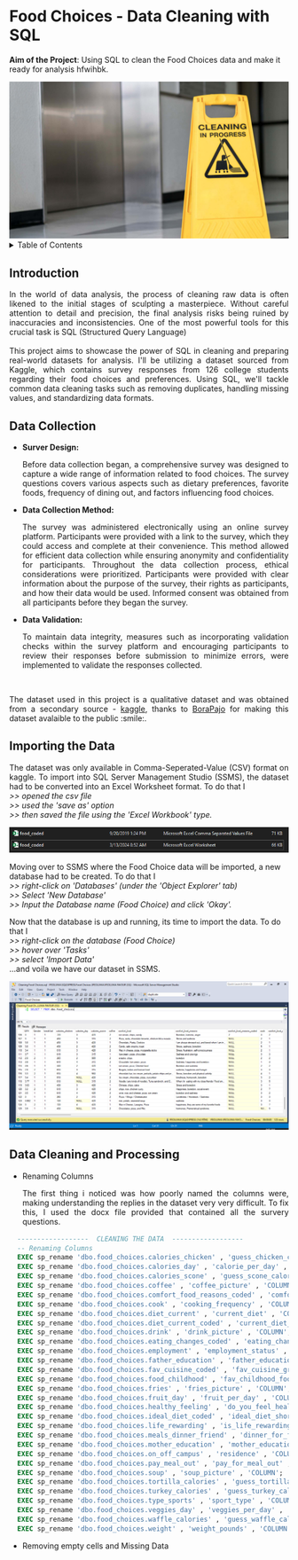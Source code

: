 # Food Choices - Data Cleaning with SQL
**Aim of the Project**: Using SQL to clean the Food Choices data and make it ready for analysis hfwihbk.
<br />
<div align="center">
  <a href="https://www.geotab.com/CMS-Media-production/Blog/NA/_2020/November/data-cleaning/blog_data_cleaning_hero_@2x.jpg">
    <img src="images/img00.jpg" >
  </a>
</div>

<!-- TABLE OF CONTENTS -->
<details>
  <summary>Table of Contents</summary>
  <ol>
    <li><a href="#introduction">Introduction</a></li>
    <li>
      <a href="#problem-statement">Problem Statement</a>
    </li>
    <li><a href="#skills-demonstrated">Skills Demonstrated</a></li>
    <li>
      <a href="#data-wrangling">Data Wrangling</a>
      <ul>
        <li><a href="#data-collection">Data Collection</a></li>
        <li><a href="#importing-the-data">Importing the Data</a></li>
        <li><a href="#data-cleaning-and-processing">Data Cleaning and Processing</a></li>
      </ul>
    </li>
    <li><a href="#contact-me">Contact Me</a></li>
  </ol>
</details>

## Introduction
<p align="justify">
  In the world of data analysis, the process of cleaning raw data is often likened to the initial stages of sculpting a masterpiece. Without careful attention to detail and precision,     the final analysis risks being ruined by inaccuracies and inconsistencies. One of the most powerful tools for this crucial task is SQL (Structured Query Language)
<br />
<br />
    This project aims to showcase the power of SQL in cleaning and preparing real-world datasets for analysis. I'll be utilizing a dataset sourced from Kaggle, which contains survey responses from 126 college students regarding their food choices and preferences. Using SQL, we'll tackle common data cleaning tasks such as removing duplicates, handling missing values, and standardizing data formats.
</p>

## Data Collection
* <b>Surver Design:</b> <p align="justify">
  Before data collection began, a comprehensive survey was designed to capture a wide range of information related to food choices. The survey questions covers various aspects such as dietary preferences, favorite foods, frequency of dining out, and factors influencing food choices. </p>


* <b>Data Collection Method:</b> <p align="justify">
  The survey was administered electronically using an online survey platform. Participants were provided with a link to the survey, which they could access and complete at their convenience. This method allowed for efficient data collection while ensuring anonymity and confidentiality for participants. Throughout the data collection process, ethical considerations were prioritized. Participants were provided with clear information about the purpose of the survey, their rights as participants, and how their data would be used. Informed consent was obtained from all participants before they began the survey. </p>


* <b>Data Validation:</b> <p align="justify">
  To maintain data integrity, measures such as incorporating validation checks within the survey platform and encouraging  participants to review their responses before submission to minimize errors, were implemented to validate the responses collected.</p>
<br />

<p align="justify">
  The dataset used in this project is a qualitative dataset and was obtained from a secondary source - <a href="https://www.kaggle.com/datasets/borapajo/food-choices?select=food_coded.csv">kaggle</a>, thanks to <a href="https://www.kaggle.com/borapajo">BoraPajo</a> for making this dataset avalaible to the public :smile:.

## Importing the Data
  <p align="justify">
    The dataset was only available in Comma-Seperated-Value (CSV) format on kaggle. To import into SQL Server Management Studio (SSMS), the dataset had to be converted into an Excel Worksheet format. To do that I <br /><i> >> opened the csv file <br /> >> used the 'save as' option <br /> >> then saved the file using the 'Excel Workbook' type. </i>

  <div align="center">
    <a href="https://www.youtube.com/watch?v=S7SpFIg5iVM">        <img src="images/csv_to_worksheet.png" >
     </a>
  </div>

   Moving over to SSMS where the Food Choice data will be imported, a new database had to be created. To do that I <br /> <i>>> right-click on 'Databases' (under the 'Object Explorer' tab) <br /> >> Select 'New Database' <br /> >> Input the Database name (Food Choice) and click 'Okay'.</i>

  Now that the database is up and running, its time to import the data. To do that I <br /><i> >> right-click on the database (Food Choice) <br /> >> hover over 'Tasks' <br /> >> select 'Import Data' </i><br /> ...and voila we have our dataset in SSMS.

  <div align="center">
    <a href="https://www.youtube.com/watch?v=S7SpFIg5iVM">
      <img src="images/data_successfully_imported.png" >
    </a>
  </div>
  </p>


## Data Cleaning and Processing
* Renaming Columns
  <p align="justify">
    The first thing i noticed was how poorly named the columns were, making understanding the replies in the dataset very very difficult. To fix this, I used the docx file provided that contained all the survery questions.
```sql
  ------------------  CLEANING THE DATA  ------------------
  -- Renaming Columns
  EXEC sp_rename 'dbo.food_choices.calories_chicken' , 'guess_chicken_calories' , 'COLUMN';
  EXEC sp_rename 'dbo.food_choices.calories_day' , 'calorie_per_day' , 'COLUMN';
  EXEC sp_rename 'dbo.food_choices.calories_scone' , 'guess_scone_calories' , 'COLUMN';
  EXEC sp_rename 'dbo.food_choices.coffee' , 'coffee_picture' , 'COLUMN';
  EXEC sp_rename 'dbo.food_choices.comfort_food_reasons_coded' , 'comfort_food_reasons_short' , 'COLUMN';
  EXEC sp_rename 'dbo.food_choices.cook' , 'cooking_frequency' , 'COLUMN';
  EXEC sp_rename 'dbo.food_choices.diet_current' , 'current_diet' , 'COLUMN';
  EXEC sp_rename 'dbo.food_choices.diet_current_coded' , 'current_diet_short' , 'COLUMN';
  EXEC sp_rename 'dbo.food_choices.drink' , 'drink_picture' , 'COLUMN';
  EXEC sp_rename 'dbo.food_choices.eating_changes_coded' , 'eating_changes_short' , 'COLUMN';
  EXEC sp_rename 'dbo.food_choices.employment' , 'employment_status' , 'COLUMN';
  EXEC sp_rename 'dbo.food_choices.father_education' , 'father_education_level' , 'COLUMN';
  EXEC sp_rename 'dbo.food_choices.fav_cuisine_coded' , 'fav_cuisine_grouped' , 'COLUMN';
  EXEC sp_rename 'dbo.food_choices.food_childhood' , 'fav_childhood_food' , 'COLUMN';
  EXEC sp_rename 'dbo.food_choices.fries' , 'fries_picture' , 'COLUMN';
  EXEC sp_rename 'dbo.food_choices.fruit_day' , 'fruit_per_day' , 'COLUMN';
  EXEC sp_rename 'dbo.food_choices.healthy_feeling' , 'do_you_feel_healthy' , 'COLUMN';
  EXEC sp_rename 'dbo.food_choices.ideal_diet_coded' , 'ideal_diet_short' , 'COLUMN';
  EXEC sp_rename 'dbo.food_choices.life_rewarding' , 'is_life_rewarding' , 'COLUMN';
  EXEC sp_rename 'dbo.food_choices.meals_dinner_friend' , 'dinner_for_friend' , 'COLUMN';
  EXEC sp_rename 'dbo.food_choices.mother_education' , 'mother_education_level' , 'COLUMN';
  EXEC sp_rename 'dbo.food_choices.on_off_campus' , 'residence' , 'COLUMN';
  EXEC sp_rename 'dbo.food_choices.pay_meal_out' , 'pay_for_meal_out' , 'COLUMN';
  EXEC sp_rename 'dbo.food_choices.soup' , 'soup_picture' , 'COLUMN';
  EXEC sp_rename 'dbo.food_choices.tortilla_calories' , 'guess_tortilla_calories' , 'COLUMN';
  EXEC sp_rename 'dbo.food_choices.turkey_calories' , 'guess_turkey_calories' , 'COLUMN';
  EXEC sp_rename 'dbo.food_choices.type_sports' , 'sport_type' , 'COLUMN';
  EXEC sp_rename 'dbo.food_choices.veggies_day' , 'veggies_per_day' , 'COLUMN';
  EXEC sp_rename 'dbo.food_choices.waffle_calories' , 'guess_waffle_calories' , 'COLUMN';
  EXEC sp_rename 'dbo.food_choices.weight' , 'weight_pounds' , 'COLUMN';
```

* Removing empty cells and Missing Data

